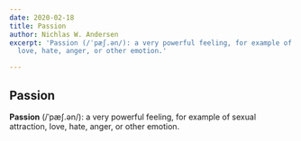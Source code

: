 ```yaml
---
date: 2020-02-18
title: Passion
author: Nichlas W. Andersen
excerpt: 'Passion (/ˈpæʃ.ən/): a very powerful feeling, for example of sexual attraction,
  love, hate, anger, or other emotion.'

---
```

## Passion

**Passion** (/ˈpæʃ.ən/): a very powerful feeling, for example of sexual attraction, love, hate, anger, or other emotion.